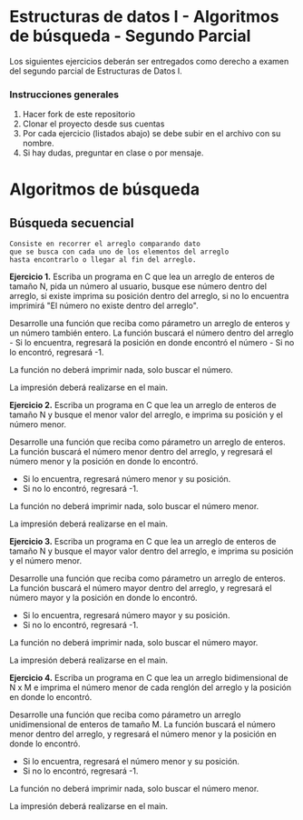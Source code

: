# Estructuras de datos I - Algoritmos de búsqueda - Segundo Parcial

Los siguientes ejercicios deberán ser entregados como derecho a examen 
del segundo parcial de Estructuras de Datos I.

### Instrucciones generales

1. Hacer fork de este repositorio
2. Clonar el proyecto desde sus cuentas
3. Por cada ejercicio (listados abajo) se debe subir en el archivo con su nombre. 
4. Si hay dudas, preguntar en clase o por mensaje.

# Algoritmos de búsqueda

## Búsqueda secuencial

    Consiste en recorrer el arreglo comparando dato 
    que se busca con cada uno de los elementos del arreglo
    hasta encontrarlo o llegar al fin del arreglo.

**Ejercicio 1.**  Escriba un programa en C que lea un arreglo de enteros de tamaño N,
pida un número al usuario, busque ese número dentro del arreglo, si existe imprima 
su posición dentro del arreglo, si no lo encuentra imprimirá "El número no existe dentro
del arreglo".

Desarrolle una función que reciba como párametro un arreglo de 
enteros y un número también entero.  La función buscará el número
dentro del arreglo 
    - Si lo encuentra, regresará la posición en donde encontró el número
    - Si no lo encontró, regresará -1.

La función no deberá imprimir nada, solo buscar el número.

La impresión deberá realizarse en el main. 

**Ejercicio 2.**  Escriba un programa en C que lea un arreglo de enteros de tamaño N y
busque el menor valor del arreglo, e imprima su posición y el número menor.

Desarrolle una función que reciba como párametro un arreglo de 
enteros.  La función buscará el número menor dentro del arreglo, y regresará el número menor
y la posición en donde lo encontró.

* Si lo encuentra, regresará número menor y su posición.
* Si no lo encontró, regresará -1.

La función no deberá imprimir nada, solo buscar el número menor.

La impresión deberá realizarse en el main. 

**Ejercicio 3.**  Escriba un programa en C que lea un arreglo de enteros de tamaño N y
busque el mayor valor dentro del arreglo, e imprima su posición y el número menor.

Desarrolle una función que reciba como párametro un arreglo de 
enteros.  La función buscará el número mayor dentro del arreglo, y regresará el número mayor
y la posición en donde lo encontró.

* Si lo encuentra, regresará número mayor y su posición.
* Si no lo encontró, regresará -1.

La función no deberá imprimir nada, solo buscar el número mayor.

La impresión deberá realizarse en el main.

**Ejercicio 4.** Escriba un programa en C que lea un arreglo bidimensional de N x M
e imprima el número menor de cada renglón del arreglo y la posición en donde lo encontró.

Desarrolle una función que reciba como párametro un arreglo unidimensional de 
enteros de tamaño M.  La función buscará el número menor dentro del arreglo, y regresará el número menor
y la posición en donde lo encontró.

* Si lo encuentra, regresará el número menor y su posición.
* Si no lo encontró, regresará -1.

La función no deberá imprimir nada, solo buscar el número menor.

La impresión deberá realizarse en el main. 

